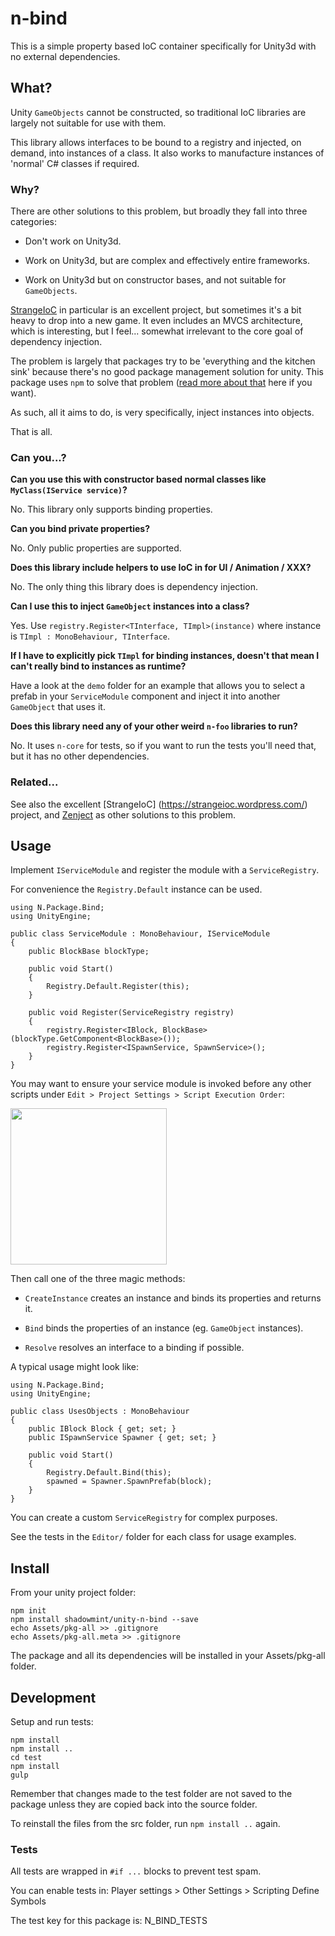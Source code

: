 # n-bind

This is a simple property based IoC container specifically for Unity3d with
no external dependencies.

## What?

Unity `GameObjects` cannot be constructed, so traditional IoC libraries are
largely not suitable for use with them.

This library allows interfaces to be bound to a registry and injected, on
demand, into instances of a class. It also works to manufacture instances
of 'normal' C# classes if required.

### Why?

There are other solutions to this problem, but broadly they fall into three
categories:

- Don't work on Unity3d.

- Work on Unity3d, but are complex and effectively entire frameworks.

- Work on Unity3d but on constructor bases, and not suitable for `GameObjects`.

[StrangeIoC](https://strangeioc.wordpress.com/) in particular is an excellent
project, but sometimes it's a bit heavy to drop into a new game. It even
includes an MVCS architecture, which is interesting, but I feel... somewhat
irrelevant to the core goal of dependency injection.

The problem is largely that packages try to be 'everything and the kitchen sink'
because there's no good package management solution for unity. This package uses
`npm` to solve that problem ([read more about that](https://github.com/shadowmint/unity-package-template/blob/master/docs/npm.md) here if you want).

As such, all it aims to do, is very specifically, inject instances into objects.

That is all.

### Can you...?

**Can you use this with constructor based normal classes like `MyClass(IService service)`?**

No. This library only supports binding properties.

**Can you bind private properties?**

No. Only public properties are supported.

**Does this library include helpers to use IoC in for UI / Animation / XXX?**

No. The only thing this library does is dependency injection.

**Can I use this to inject `GameObject` instances into a class?**

Yes. Use `registry.Register<TInterface, TImpl>(instance)` where instance is
`TImpl : MonoBehaviour, TInterface`.

**If I have to explicitly pick `TImpl` for binding instances, doesn't that
mean I can't really bind to instances as runtime?**

Have a look at the `demo` folder for an example that allows you to select
a prefab in your `ServiceModule` component and inject it into another
`GameObject` that uses it.

**Does this library need any of your other weird `n-foo` libraries to run?**

No. It uses `n-core` for tests, so if you want to run the tests you'll need
that, but it has no other dependencies.

### Related...

See also the excellent [StrangeIoC] (https://strangeioc.wordpress.com/) project,
and [Zenject](https://github.com/modesttree/Zenject) as other solutions to this
problem.

## Usage

Implement `IServiceModule` and register the module with a `ServiceRegistry`.

For convenience the `Registry.Default` instance can be used.

    using N.Package.Bind;
    using UnityEngine;

    public class ServiceModule : MonoBehaviour, IServiceModule
    {
        public BlockBase blockType;

        public void Start()
        {
            Registry.Default.Register(this);
        }

        public void Register(ServiceRegistry registry)
        {
            registry.Register<IBlock, BlockBase>(blockType.GetComponent<BlockBase>());
            registry.Register<ISpawnService, SpawnService>();
        }
    }

You may want to ensure your service module is invoked before any other scripts
under `Edit > Project Settings > Script Execution Order`:

<img src="https://raw.github.com/shadowmint/unity-n-bind/master/docs/images/order.png" width="250px"/>

Then call one of the three magic methods:

- `CreateInstance` creates an instance and binds its properties and returns it.

- `Bind` binds the properties of an instance (eg. `GameObject` instances).

- `Resolve` resolves an interface to a binding if possible.

A typical usage might look like:

    using N.Package.Bind;
    using UnityEngine;

    public class UsesObjects : MonoBehaviour
    {
        public IBlock Block { get; set; }
        public ISpawnService Spawner { get; set; }

        public void Start()
        {
            Registry.Default.Bind(this);
            spawned = Spawner.SpawnPrefab(block);
        }
    }

You can create a custom `ServiceRegistry` for complex purposes.

See the tests in the `Editor/` folder for each class for usage examples.

## Install

From your unity project folder:

    npm init
    npm install shadowmint/unity-n-bind --save
    echo Assets/pkg-all >> .gitignore
    echo Assets/pkg-all.meta >> .gitignore

The package and all its dependencies will be installed in
your Assets/pkg-all folder.

## Development

Setup and run tests:

    npm install
    npm install ..
    cd test
    npm install
    gulp

Remember that changes made to the test folder are not saved to the package
unless they are copied back into the source folder.

To reinstall the files from the src folder, run `npm install ..` again.

### Tests

All tests are wrapped in `#if ...` blocks to prevent test spam.

You can enable tests in: Player settings > Other Settings > Scripting Define Symbols

The test key for this package is: N_BIND_TESTS

